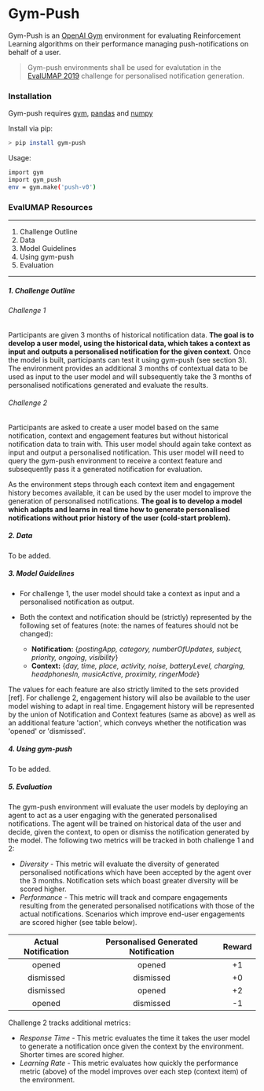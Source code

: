 # Gym-Push


Gym-Push is an [OpenAI Gym](https://gym.openai.com/) environment for evaluating Reinforcement Learning algorithms on their performance managing push-notifications on behalf of a user. 

>Gym-push environments shall be used for evalutation in the [EvalUMAP 2019](http://evalumap.adaptcentre.ie/) challenge for personalised notification generation.


### Installation
Gym-push requires [gym](https://gym.openai.com/docs/#installation), [pandas](https://pandas.pydata.org/pandas-docs/stable/install.html) and [numpy](https://www.scipy.org/install.html)

Install via pip:
```sh
> pip install gym-push
```
Usage:
```sh
import gym
import gym_push
env = gym.make('push-v0')
```

### EvalUMAP Resources
---
1. Challenge Outline 
2. Data 
3. Model Guidelines
4. Using gym-push
5. Evaluation
---
##### 1. Challenge Outline

###### Challenge 1 
Participants are given 3 months of historical notification data. **The goal is to develop a user model, using the historical data, which takes a context as input and outputs a personalised notification for the given context**. Once the model is built, participants can test it using gym-push (see section 3). The environment provides an additional 3 months of contextual data to be used as input to the user model and will subsequently take the 3 months of personalised notifications generated and evaluate the results.

###### Challenge 2
Participants are asked to create a user model based on the same notification, context and engagement features but without historical notification data to train with. This user model should again take context as input and output a personalised notification. This user model will need to query the gym-push environment to receive a context feature and subsequently pass it a generated notification for evaluation.

As the environment steps through each context item and engagement history becomes available, it can be used by the user model to improve the generation of personalised notifications. **The goal is to develop a model which adapts and learns in real time how to generate personalised notifications without prior history of the user (cold-start problem).**

##### 2. Data

To be added.

##### 3. Model Guidelines

* For challenge 1, the user model should take a context as input and a personalised notification as output.
* Both the context and notification should be (strictly) represented by the following set of features (note: the names of features should not be changed):

  * **Notification:** 	{_postingApp, category, numberOfUpdates, subject, priority, ongoing, visibility_}
  * **Context:** 	{_day, time, place, activity, noise, batteryLevel, charging, headphonesIn,			 musicActive, proximity, ringerMode_}

The values for each feature are also strictly limited to the sets provided [ref].
For challenge 2, engagement history will also be available to the user model wishing to adapt in real time. Engagement history will be represented by the union of Notification and Context features (same as above) as well as an additional feature 'action', which conveys whether the notification was 'opened' or 'dismissed'.


##### 4. Using gym-push

To be added.

##### 5. Evaluation

The gym-push environment will evaluate the user models by deploying an agent to act as a user engaging with the generated personalised notifications. The agent will be trained on historical data of the user and decide, given the context, to open or dismiss the notification generated by the model. The following two metrics will be tracked in both challenge 1 and 2:

* _Diversity_ - This metric will evaluate the diversity of generated personalised notifications which have been accepted by the agent over the 3 months. Notification sets which boast greater diversity will be scored higher.
* _Performance_ - This metric will track and compare engagements resulting from the generated personalised notifications with those of the actual notifications. Scenarios which improve end-user engagements are scored higher (see table below).

| Actual Notification        | Personalised Generated Notification           | Reward  |
|:-------------:|:-------------:|:-----:|
| opened      | opened | +1 |
| dismissed      | dismissed      |   +0 |
| dismissed | opened      |    +2 |
| opened | dismissed      |    -1 |

Challenge 2 tracks additional metrics:

* _Response Time_ - This metric evaluates the time it takes the user model to generate a notification once given the context by the environment. Shorter times are scored higher. 
* _Learning Rate_ - This metric evaluates how quickly the performance metric (above) of the model improves over each step (context item) of the environment. 